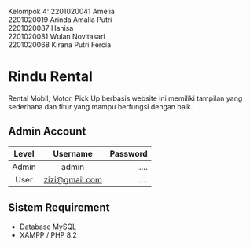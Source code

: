 Kelompok 4:
2201020041 Amelia                                                                                                                         
2201020019 Arinda Amalia Putri   
2201020087 Hanisa                                                                                                                      
2201020081 Wulan Novitasari                                                                                                               
2201020068 Kirana Putri Fercia

# Rindu Rental

Rental Mobil, Motor, Pick Up berbasis website ini memiliki tampilan yang sederhana dan fitur yang mampu berfungsi dengan baik.


## Admin Account

| Level |    Username    | Password |
| :---: | :------------: | -------: |
| Admin |     admin      |    ..... |
| User  | zizi@gmail.com |     .... |

## Sistem Requirement

- Database MySQL
- XAMPP / PHP 8.2
